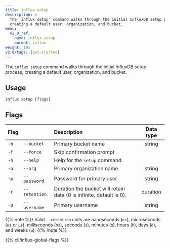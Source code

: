 ```yaml
---
title: influx setup
description: >
  The 'influx setup' command walks through the initial InfluxDB setup process,
  creating a default user, organization, and bucket.
menu:
  v2_0_ref:
    name: influx setup
    parent: influx
weight: 101
v2.0/tags: [get-started]
---
```


The `influx setup` command walks through the initial InfluxDB setup process,
creating a default user, organization, and bucket.

## Usage
```
influx setup [flags]
```

## Flags
| Flag |               | Description                                                         | Data type |
|:---- |:---           |:-----------                                                         |:---------:|
| `-b` | `--bucket`    | Primary bucket name                                                 | string    |
| `-f` | `--force`     | Skip confirmation prompt                                            |           |
| `-h` | `--help`      | Help for the `setup` command                                        |           |
| `-o` | `--org`       | Primary organization name                                           | string    |
| `-p` | `--password`  | Password for primary user                                           | string    |
| `-r` | `--retention` | Duration the bucket will retain data (0 is infinite, default is 0). | duration  |
| `-u` | `--username`  | Primary username                                                    | string    |

{{% note %}}
Valid `--retention` units are nanoseconds (`ns`), microseconds (`us` or `µs`), milliseconds (`ms`), seconds (`s`), minutes (`m`), hours (`h`), days (`d`), and weeks (`w`).
{{% /note %}}

{{% cli/influx-global-flags %}}
